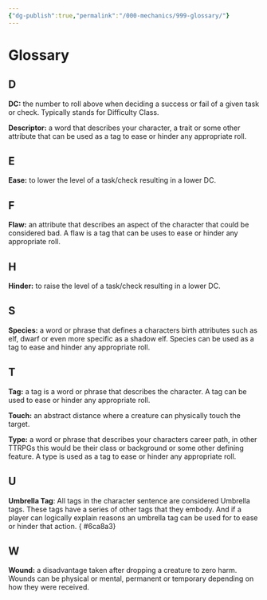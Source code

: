 ```yaml
---
{"dg-publish":true,"permalink":"/000-mechanics/999-glossary/"}
---
```


# Glossary

## D

**DC:** the number to roll above when deciding a success or fail of a given task or check.  Typically stands for Difficulty Class.

**Descriptor:** a word that describes your character, a trait or some other attribute that can be used as a tag to ease or hinder any appropriate roll.

## E

**Ease:** to lower the level of a task/check resulting in a lower DC.

## F

**Flaw:** an attribute that describes an aspect of the character that could be considered bad. A flaw is a tag that can be uses to ease or hinder any appropriate roll.

## H

**Hinder:** to raise the level of a task/check resulting in a lower DC.

## S

**Species:** a word or phrase that defines a characters birth attributes such as elf, dwarf or even more specific as a shadow elf.  Species can be used as a tag to ease and hinder any appropriate roll.

## T

**Tag:** a tag is a word or phrase that describes the character. A tag can be used to ease or hinder any appropriate roll.

**Touch:** an abstract distance where a creature can physically touch the target.

**Type:** a word or phrase that describes your characters career path, in other TTRPGs this would be their class or background or some other defining feature. A type is used as a tag to ease or hinder any appropriate roll.

## U

**Umbrella Tag**: All tags in the character sentence are considered Umbrella tags.  These tags have a series of other tags that they embody. And if a player can logically explain reasons an umbrella tag can be used for to ease or hinder that action.
{ #6ca8a3}


## W

**Wound:** a disadvantage taken after dropping a creature to zero harm. Wounds can be physical or mental, permanent or temporary depending on how they were received.

